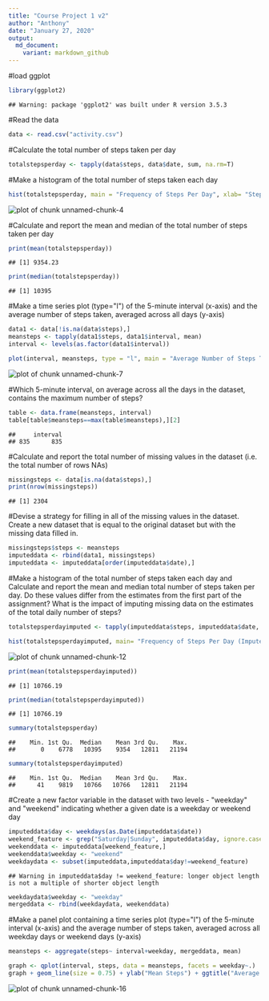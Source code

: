 ```yaml
---
title: "Course Project 1 v2"
author: "Anthony"
date: "January 27, 2020"
output:
  md_document:
    variant: markdown_github
---
```




#load ggplot

```r
library(ggplot2)
```

```
## Warning: package 'ggplot2' was built under R version 3.5.3
```

#Read the data

```r
data <- read.csv("activity.csv")
```

#Calculate the total number of steps taken per day

```r
totalstepsperday <- tapply(data$steps, data$date, sum, na.rm=T)
```

#Make a histogram of the total number of steps taken each day

```r
hist(totalstepsperday, main = "Frequency of Steps Per Day", xlab= "Steps Per Day", ylab="Frequency")
```

![plot of chunk unnamed-chunk-4](figure/unnamed-chunk-4-1.png)

#Calculate and report the mean and median of the total number of steps taken per day

```r
print(mean(totalstepsperday))
```

```
## [1] 9354.23
```

```r
print(median(totalstepsperday))
```

```
## [1] 10395
```

#Make a time series plot (type="l") of the 5-minute interval (x-axis) and the average number of steps taken, averaged across all days (y-axis)

```r
data1 <- data[!is.na(data$steps),]
meansteps <- tapply(data1$steps, data1$interval, mean)
interval <- levels(as.factor(data1$interval))
```

```r
plot(interval, meansteps, type = "l", main = "Average Number of Steps Taken Over Time", xlab = "Interval", ylab = "Mean Steps")
```

![plot of chunk unnamed-chunk-7](figure/unnamed-chunk-7-1.png)

#Which 5-minute interval, on average across all the days in the dataset, contains the maximum number of steps?

```r
table <- data.frame(meansteps, interval)
table[table$meansteps==max(table$meansteps),][2]
```

```
##     interval
## 835      835
```

#Calculate and report the total number of missing values in the dataset (i.e. the total number of rows NAs)

```r
missingsteps <- data[is.na(data$steps),]
print(nrow(missingsteps))
```

```
## [1] 2304
```

#Devise a strategy for filling in all of the missing values in the dataset. Create a new dataset that is equal to the original dataset but with the missing data filled in.

```r
missingsteps$steps <- meansteps
imputeddata <- rbind(data1, missingsteps)
imputeddata <- imputeddata[order(imputeddata$date),]
```

#Make a histogram of the total number of steps taken each day and Calculate and report the mean and median total number of steps taken per day. Do these values differ from the estimates from the first part of the assignment? What is the impact of imputing missing data on the estimates of the total daily number of steps?

```r
totalstepsperdayimputed <- tapply(imputeddata$steps, imputeddata$date, sum)
```

```r
hist(totalstepsperdayimputed, main= "Frequency of Steps Per Day (Imputed)", xlab= "Steps Per Day", ylab="Frequency")
```

![plot of chunk unnamed-chunk-12](figure/unnamed-chunk-12-1.png)

```r
print(mean(totalstepsperdayimputed))
```

```
## [1] 10766.19
```

```r
print(median(totalstepsperdayimputed))
```

```
## [1] 10766.19
```

```r
summary(totalstepsperday)
```

```
##    Min. 1st Qu.  Median    Mean 3rd Qu.    Max. 
##       0    6778   10395    9354   12811   21194
```

```r
summary(totalstepsperdayimputed)
```

```
##    Min. 1st Qu.  Median    Mean 3rd Qu.    Max. 
##      41    9819   10766   10766   12811   21194
```

#Create a new factor variable in the dataset with two levels - "weekday" and "weekend" indicating whether a given date is a weekday or weekend day

```r
imputeddata$day <- weekdays(as.Date(imputeddata$date))
weekend_feature <- grep("Saturday|Sunday", imputeddata$day, ignore.case = T)
weekenddata <- imputeddata[weekend_feature,]
weekenddata$weekday <- "weekend"
weekdaydata <- subset(imputeddata,imputeddata$day!=weekend_feature)
```

```
## Warning in imputeddata$day != weekend_feature: longer object length is not a multiple of shorter object length
```

```r
weekdaydata$weekday <- "weekday"
mergeddata <- rbind(weekdaydata, weekenddata)
```

#Make a panel plot containing a time series plot (type="l") of the 5-minute interval (x-axis) and the average number of steps taken, averaged across all weekday days or weekend days (y-axis)

```r
meansteps <- aggregate(steps~ interval+weekday, mergeddata, mean)
```

```r
graph <- qplot(interval, steps, data = meansteps, facets = weekday~.)
graph + geom_line(size = 0.75) + ylab("Mean Steps") + ggtitle("Average Number of Steps Taken")
```

![plot of chunk unnamed-chunk-16](figure/unnamed-chunk-16-1.png)
